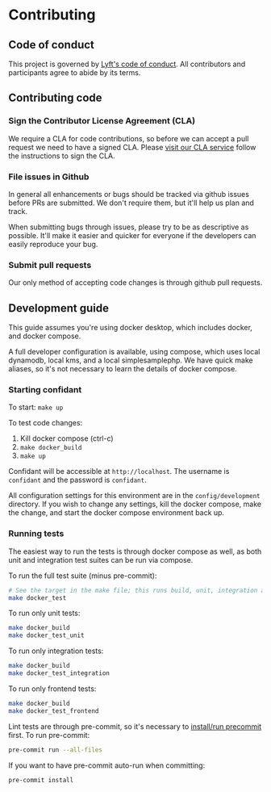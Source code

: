 # Contributing

## Code of conduct

This project is governed by [Lyft's code of conduct](https://github.com/lyft/code-of-conduct).
All contributors and participants agree to abide by its terms.

## Contributing code

### Sign the Contributor License Agreement (CLA)

We require a CLA for code contributions, so before we can accept a pull request
we need to have a signed CLA. Please [visit our CLA service](https://oss.lyft.com/cla)
follow the instructions to sign the CLA.

### File issues in Github

In general all enhancements or bugs should be tracked via github issues before
PRs are submitted. We don't require them, but it'll help us plan and track.

When submitting bugs through issues, please try to be as descriptive as
possible. It'll make it easier and quicker for everyone if the developers can
easily reproduce your bug.

### Submit pull requests

Our only method of accepting code changes is through github pull requests.

## Development guide

This guide assumes you're using docker desktop, which includes docker, and
docker compose.

A full developer configuration is available, using compose, which uses
local dynamodb, local kms, and a local simplesamplephp. We have quick make
aliases, so it's not necessary to learn the details of docker compose.

### Starting confidant

To start: `make up`

To test code changes:

1. Kill docker compose (ctrl-c)
1. `make docker_build`
1. `make up`

Confidant will be accessible at `http://localhost`. The username is `confidant`
and the password is `confidant`.

All configuration settings for this environment are in the `config/development`
directory. If you wish to change any settings, kill the docker compose, make the
change, and start the docker compose environment back up.

### Running tests

The easiest way to run the tests is through docker compose as well, as both unit
and integration test suites can be run via compose.

To run the full test suite (minus pre-commit):

```bash
# See the target in the make file; this runs build, unit, integration and down
make docker_test
```

To run only unit tests:

```bash
make docker_build
make docker_test_unit
```

To run only integration tests:

```bash
make docker_build
make docker_test_integration
```

To run only frontend tests:

```bash
make docker_build
make docker_test_frontend
```

Lint tests are through pre-commit, so it's necessary to [install/run precommit](https://pre-commit.com/#install)
first. To run pre-commit:

```bash
pre-commit run --all-files
```

If you want to have pre-commit auto-run when committing:

```bash
pre-commit install
```
